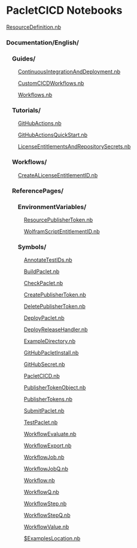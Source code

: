 # PacletCICD Notebooks

[ResourceDefinition.nb](https://www.wolframcloud.com/view?url=https%3A%2F%2Fraw.githubusercontent.com%2Frhennigan%2FPacletCICD%2Fmain%2FResourceDefinition.nb)

### Documentation/English/

### &nbsp;&nbsp;&nbsp;&nbsp;Guides/

&nbsp;&nbsp;&nbsp;&nbsp;&nbsp;&nbsp;&nbsp;&nbsp;[ContinuousIntegrationAndDeployment.nb](https://www.wolframcloud.com/view?url=https%3A%2F%2Fraw.githubusercontent.com%2Frhennigan%2FPacletCICD%2Fmain%2FDocumentation%2FEnglish%2FGuides%2FContinuousIntegrationAndDeployment.nb)

&nbsp;&nbsp;&nbsp;&nbsp;&nbsp;&nbsp;&nbsp;&nbsp;[CustomCICDWorkflows.nb](https://www.wolframcloud.com/view?url=https%3A%2F%2Fraw.githubusercontent.com%2Frhennigan%2FPacletCICD%2Fmain%2FDocumentation%2FEnglish%2FGuides%2FCustomCICDWorkflows.nb)

&nbsp;&nbsp;&nbsp;&nbsp;&nbsp;&nbsp;&nbsp;&nbsp;[Workflows.nb](https://www.wolframcloud.com/view?url=https%3A%2F%2Fraw.githubusercontent.com%2Frhennigan%2FPacletCICD%2Fmain%2FDocumentation%2FEnglish%2FGuides%2FWorkflows.nb)

### &nbsp;&nbsp;&nbsp;&nbsp;Tutorials/

&nbsp;&nbsp;&nbsp;&nbsp;&nbsp;&nbsp;&nbsp;&nbsp;[GitHubActions.nb](https://www.wolframcloud.com/view?url=https%3A%2F%2Fraw.githubusercontent.com%2Frhennigan%2FPacletCICD%2Fmain%2FDocumentation%2FEnglish%2FTutorials%2FGitHubActions.nb)

&nbsp;&nbsp;&nbsp;&nbsp;&nbsp;&nbsp;&nbsp;&nbsp;[GitHubActionsQuickStart.nb](https://www.wolframcloud.com/view?url=https%3A%2F%2Fraw.githubusercontent.com%2Frhennigan%2FPacletCICD%2Fmain%2FDocumentation%2FEnglish%2FTutorials%2FGitHubActionsQuickStart.nb)

&nbsp;&nbsp;&nbsp;&nbsp;&nbsp;&nbsp;&nbsp;&nbsp;[LicenseEntitlementsAndRepositorySecrets.nb](https://www.wolframcloud.com/view?url=https%3A%2F%2Fraw.githubusercontent.com%2Frhennigan%2FPacletCICD%2Fmain%2FDocumentation%2FEnglish%2FTutorials%2FLicenseEntitlementsAndRepositorySecrets.nb)

### &nbsp;&nbsp;&nbsp;&nbsp;Workflows/

&nbsp;&nbsp;&nbsp;&nbsp;&nbsp;&nbsp;&nbsp;&nbsp;[CreateALicenseEntitlementID.nb](https://www.wolframcloud.com/view?url=https%3A%2F%2Fraw.githubusercontent.com%2Frhennigan%2FPacletCICD%2Fmain%2FDocumentation%2FEnglish%2FWorkflows%2FCreateALicenseEntitlementID.nb)

### &nbsp;&nbsp;&nbsp;&nbsp;ReferencePages/

### &nbsp;&nbsp;&nbsp;&nbsp;&nbsp;&nbsp;&nbsp;&nbsp;EnvironmentVariables/

&nbsp;&nbsp;&nbsp;&nbsp;&nbsp;&nbsp;&nbsp;&nbsp;&nbsp;&nbsp;&nbsp;&nbsp;[ResourcePublisherToken.nb](https://www.wolframcloud.com/view?url=https%3A%2F%2Fraw.githubusercontent.com%2Frhennigan%2FPacletCICD%2Fmain%2FDocumentation%2FEnglish%2FReferencePages%2FEnvironmentVariables%2FResourcePublisherToken.nb)

&nbsp;&nbsp;&nbsp;&nbsp;&nbsp;&nbsp;&nbsp;&nbsp;&nbsp;&nbsp;&nbsp;&nbsp;[WolframScriptEntitlementID.nb](https://www.wolframcloud.com/view?url=https%3A%2F%2Fraw.githubusercontent.com%2Frhennigan%2FPacletCICD%2Fmain%2FDocumentation%2FEnglish%2FReferencePages%2FEnvironmentVariables%2FWolframScriptEntitlementID.nb)

### &nbsp;&nbsp;&nbsp;&nbsp;&nbsp;&nbsp;&nbsp;&nbsp;Symbols/

&nbsp;&nbsp;&nbsp;&nbsp;&nbsp;&nbsp;&nbsp;&nbsp;&nbsp;&nbsp;&nbsp;&nbsp;[AnnotateTestIDs.nb](https://www.wolframcloud.com/view?url=https%3A%2F%2Fraw.githubusercontent.com%2Frhennigan%2FPacletCICD%2Fmain%2FDocumentation%2FEnglish%2FReferencePages%2FSymbols%2FAnnotateTestIDs.nb)

&nbsp;&nbsp;&nbsp;&nbsp;&nbsp;&nbsp;&nbsp;&nbsp;&nbsp;&nbsp;&nbsp;&nbsp;[BuildPaclet.nb](https://www.wolframcloud.com/view?url=https%3A%2F%2Fraw.githubusercontent.com%2Frhennigan%2FPacletCICD%2Fmain%2FDocumentation%2FEnglish%2FReferencePages%2FSymbols%2FBuildPaclet.nb)

&nbsp;&nbsp;&nbsp;&nbsp;&nbsp;&nbsp;&nbsp;&nbsp;&nbsp;&nbsp;&nbsp;&nbsp;[CheckPaclet.nb](https://www.wolframcloud.com/view?url=https%3A%2F%2Fraw.githubusercontent.com%2Frhennigan%2FPacletCICD%2Fmain%2FDocumentation%2FEnglish%2FReferencePages%2FSymbols%2FCheckPaclet.nb)

&nbsp;&nbsp;&nbsp;&nbsp;&nbsp;&nbsp;&nbsp;&nbsp;&nbsp;&nbsp;&nbsp;&nbsp;[CreatePublisherToken.nb](https://www.wolframcloud.com/view?url=https%3A%2F%2Fraw.githubusercontent.com%2Frhennigan%2FPacletCICD%2Fmain%2FDocumentation%2FEnglish%2FReferencePages%2FSymbols%2FCreatePublisherToken.nb)

&nbsp;&nbsp;&nbsp;&nbsp;&nbsp;&nbsp;&nbsp;&nbsp;&nbsp;&nbsp;&nbsp;&nbsp;[DeletePublisherToken.nb](https://www.wolframcloud.com/view?url=https%3A%2F%2Fraw.githubusercontent.com%2Frhennigan%2FPacletCICD%2Fmain%2FDocumentation%2FEnglish%2FReferencePages%2FSymbols%2FDeletePublisherToken.nb)

&nbsp;&nbsp;&nbsp;&nbsp;&nbsp;&nbsp;&nbsp;&nbsp;&nbsp;&nbsp;&nbsp;&nbsp;[DeployPaclet.nb](https://www.wolframcloud.com/view?url=https%3A%2F%2Fraw.githubusercontent.com%2Frhennigan%2FPacletCICD%2Fmain%2FDocumentation%2FEnglish%2FReferencePages%2FSymbols%2FDeployPaclet.nb)

&nbsp;&nbsp;&nbsp;&nbsp;&nbsp;&nbsp;&nbsp;&nbsp;&nbsp;&nbsp;&nbsp;&nbsp;[DeployReleaseHandler.nb](https://www.wolframcloud.com/view?url=https%3A%2F%2Fraw.githubusercontent.com%2Frhennigan%2FPacletCICD%2Fmain%2FDocumentation%2FEnglish%2FReferencePages%2FSymbols%2FDeployReleaseHandler.nb)

&nbsp;&nbsp;&nbsp;&nbsp;&nbsp;&nbsp;&nbsp;&nbsp;&nbsp;&nbsp;&nbsp;&nbsp;[ExampleDirectory.nb](https://www.wolframcloud.com/view?url=https%3A%2F%2Fraw.githubusercontent.com%2Frhennigan%2FPacletCICD%2Fmain%2FDocumentation%2FEnglish%2FReferencePages%2FSymbols%2FExampleDirectory.nb)

&nbsp;&nbsp;&nbsp;&nbsp;&nbsp;&nbsp;&nbsp;&nbsp;&nbsp;&nbsp;&nbsp;&nbsp;[GitHubPacletInstall.nb](https://www.wolframcloud.com/view?url=https%3A%2F%2Fraw.githubusercontent.com%2Frhennigan%2FPacletCICD%2Fmain%2FDocumentation%2FEnglish%2FReferencePages%2FSymbols%2FGitHubPacletInstall.nb)

&nbsp;&nbsp;&nbsp;&nbsp;&nbsp;&nbsp;&nbsp;&nbsp;&nbsp;&nbsp;&nbsp;&nbsp;[GitHubSecret.nb](https://www.wolframcloud.com/view?url=https%3A%2F%2Fraw.githubusercontent.com%2Frhennigan%2FPacletCICD%2Fmain%2FDocumentation%2FEnglish%2FReferencePages%2FSymbols%2FGitHubSecret.nb)

&nbsp;&nbsp;&nbsp;&nbsp;&nbsp;&nbsp;&nbsp;&nbsp;&nbsp;&nbsp;&nbsp;&nbsp;[PacletCICD.nb](https://www.wolframcloud.com/view?url=https%3A%2F%2Fraw.githubusercontent.com%2Frhennigan%2FPacletCICD%2Fmain%2FDocumentation%2FEnglish%2FReferencePages%2FSymbols%2FPacletCICD.nb)

&nbsp;&nbsp;&nbsp;&nbsp;&nbsp;&nbsp;&nbsp;&nbsp;&nbsp;&nbsp;&nbsp;&nbsp;[PublisherTokenObject.nb](https://www.wolframcloud.com/view?url=https%3A%2F%2Fraw.githubusercontent.com%2Frhennigan%2FPacletCICD%2Fmain%2FDocumentation%2FEnglish%2FReferencePages%2FSymbols%2FPublisherTokenObject.nb)

&nbsp;&nbsp;&nbsp;&nbsp;&nbsp;&nbsp;&nbsp;&nbsp;&nbsp;&nbsp;&nbsp;&nbsp;[PublisherTokens.nb](https://www.wolframcloud.com/view?url=https%3A%2F%2Fraw.githubusercontent.com%2Frhennigan%2FPacletCICD%2Fmain%2FDocumentation%2FEnglish%2FReferencePages%2FSymbols%2FPublisherTokens.nb)

&nbsp;&nbsp;&nbsp;&nbsp;&nbsp;&nbsp;&nbsp;&nbsp;&nbsp;&nbsp;&nbsp;&nbsp;[SubmitPaclet.nb](https://www.wolframcloud.com/view?url=https%3A%2F%2Fraw.githubusercontent.com%2Frhennigan%2FPacletCICD%2Fmain%2FDocumentation%2FEnglish%2FReferencePages%2FSymbols%2FSubmitPaclet.nb)

&nbsp;&nbsp;&nbsp;&nbsp;&nbsp;&nbsp;&nbsp;&nbsp;&nbsp;&nbsp;&nbsp;&nbsp;[TestPaclet.nb](https://www.wolframcloud.com/view?url=https%3A%2F%2Fraw.githubusercontent.com%2Frhennigan%2FPacletCICD%2Fmain%2FDocumentation%2FEnglish%2FReferencePages%2FSymbols%2FTestPaclet.nb)

&nbsp;&nbsp;&nbsp;&nbsp;&nbsp;&nbsp;&nbsp;&nbsp;&nbsp;&nbsp;&nbsp;&nbsp;[WorkflowEvaluate.nb](https://www.wolframcloud.com/view?url=https%3A%2F%2Fraw.githubusercontent.com%2Frhennigan%2FPacletCICD%2Fmain%2FDocumentation%2FEnglish%2FReferencePages%2FSymbols%2FWorkflowEvaluate.nb)

&nbsp;&nbsp;&nbsp;&nbsp;&nbsp;&nbsp;&nbsp;&nbsp;&nbsp;&nbsp;&nbsp;&nbsp;[WorkflowExport.nb](https://www.wolframcloud.com/view?url=https%3A%2F%2Fraw.githubusercontent.com%2Frhennigan%2FPacletCICD%2Fmain%2FDocumentation%2FEnglish%2FReferencePages%2FSymbols%2FWorkflowExport.nb)

&nbsp;&nbsp;&nbsp;&nbsp;&nbsp;&nbsp;&nbsp;&nbsp;&nbsp;&nbsp;&nbsp;&nbsp;[WorkflowJob.nb](https://www.wolframcloud.com/view?url=https%3A%2F%2Fraw.githubusercontent.com%2Frhennigan%2FPacletCICD%2Fmain%2FDocumentation%2FEnglish%2FReferencePages%2FSymbols%2FWorkflowJob.nb)

&nbsp;&nbsp;&nbsp;&nbsp;&nbsp;&nbsp;&nbsp;&nbsp;&nbsp;&nbsp;&nbsp;&nbsp;[WorkflowJobQ.nb](https://www.wolframcloud.com/view?url=https%3A%2F%2Fraw.githubusercontent.com%2Frhennigan%2FPacletCICD%2Fmain%2FDocumentation%2FEnglish%2FReferencePages%2FSymbols%2FWorkflowJobQ.nb)

&nbsp;&nbsp;&nbsp;&nbsp;&nbsp;&nbsp;&nbsp;&nbsp;&nbsp;&nbsp;&nbsp;&nbsp;[Workflow.nb](https://www.wolframcloud.com/view?url=https%3A%2F%2Fraw.githubusercontent.com%2Frhennigan%2FPacletCICD%2Fmain%2FDocumentation%2FEnglish%2FReferencePages%2FSymbols%2FWorkflow.nb)

&nbsp;&nbsp;&nbsp;&nbsp;&nbsp;&nbsp;&nbsp;&nbsp;&nbsp;&nbsp;&nbsp;&nbsp;[WorkflowQ.nb](https://www.wolframcloud.com/view?url=https%3A%2F%2Fraw.githubusercontent.com%2Frhennigan%2FPacletCICD%2Fmain%2FDocumentation%2FEnglish%2FReferencePages%2FSymbols%2FWorkflowQ.nb)

&nbsp;&nbsp;&nbsp;&nbsp;&nbsp;&nbsp;&nbsp;&nbsp;&nbsp;&nbsp;&nbsp;&nbsp;[WorkflowStep.nb](https://www.wolframcloud.com/view?url=https%3A%2F%2Fraw.githubusercontent.com%2Frhennigan%2FPacletCICD%2Fmain%2FDocumentation%2FEnglish%2FReferencePages%2FSymbols%2FWorkflowStep.nb)

&nbsp;&nbsp;&nbsp;&nbsp;&nbsp;&nbsp;&nbsp;&nbsp;&nbsp;&nbsp;&nbsp;&nbsp;[WorkflowStepQ.nb](https://www.wolframcloud.com/view?url=https%3A%2F%2Fraw.githubusercontent.com%2Frhennigan%2FPacletCICD%2Fmain%2FDocumentation%2FEnglish%2FReferencePages%2FSymbols%2FWorkflowStepQ.nb)

&nbsp;&nbsp;&nbsp;&nbsp;&nbsp;&nbsp;&nbsp;&nbsp;&nbsp;&nbsp;&nbsp;&nbsp;[WorkflowValue.nb](https://www.wolframcloud.com/view?url=https%3A%2F%2Fraw.githubusercontent.com%2Frhennigan%2FPacletCICD%2Fmain%2FDocumentation%2FEnglish%2FReferencePages%2FSymbols%2FWorkflowValue.nb)

&nbsp;&nbsp;&nbsp;&nbsp;&nbsp;&nbsp;&nbsp;&nbsp;&nbsp;&nbsp;&nbsp;&nbsp;[$ExamplesLocation.nb](https://www.wolframcloud.com/view?url=https%3A%2F%2Fraw.githubusercontent.com%2Frhennigan%2FPacletCICD%2Fmain%2FDocumentation%2FEnglish%2FReferencePages%2FSymbols%2F%2524ExamplesLocation.nb)